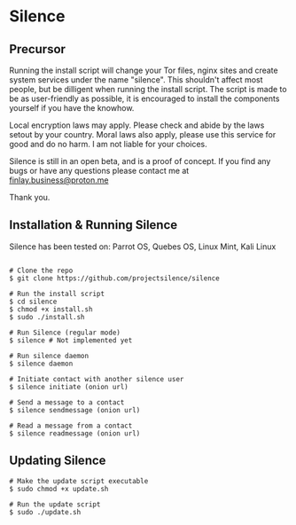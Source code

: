 # Silence

## Precursor
Running the install script will change your Tor files, nginx sites and create system services under the name "silence". This shouldn't affect most people, but be dilligent when running the install script. The script is made to be as user-friendly as possible, it is encouraged to install the components yourself if you have the knowhow.

Local encryption laws may apply. Please check and abide by the laws setout by your country. Moral laws also apply, please use this service for good and do no harm. I am not liable for your choices.

Silence is still in an open beta, and is a proof of concept. If you find any bugs or have any questions please contact me at finlay.business@proton.me

Thank you.

## Installation & Running Silence
Silence has been tested on:  Parrot OS, Quebes OS, Linux Mint, Kali Linux
```console

# Clone the repo
$ git clone https://github.com/projectsilence/silence

# Run the install script
$ cd silence
$ chmod +x install.sh
$ sudo ./install.sh

# Run Silence (regular mode)
$ silence # Not implemented yet

# Run silence daemon
$ silence daemon

# Initiate contact with another silence user
$ silence initiate (onion url)

# Send a message to a contact
$ silence sendmessage (onion url)

# Read a message from a contact
$ silence readmessage (onion url)

```

## Updating Silence
```console
# Make the update script executable
$ sudo chmod +x update.sh 

# Run the update script
$ sudo ./update.sh
```
